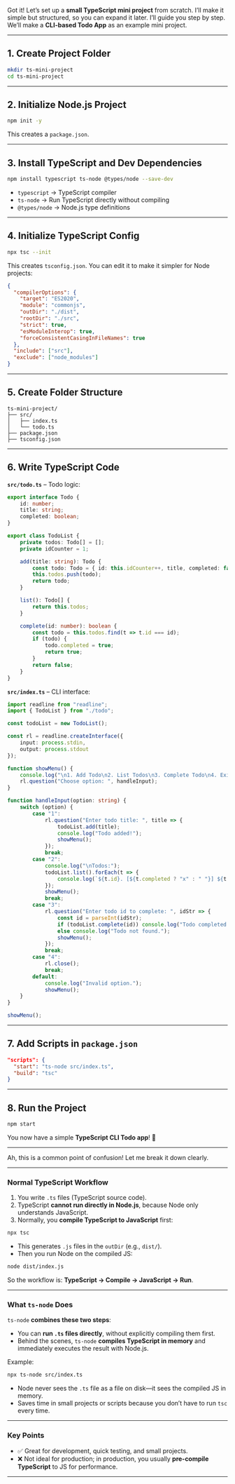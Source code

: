 Got it! Let’s set up a **small TypeScript mini project** from scratch. I’ll make it simple but structured, so you can expand it later. I’ll guide you step by step. We’ll make a **CLI-based Todo App** as an example mini project.

---

## **1. Create Project Folder**

```bash
mkdir ts-mini-project
cd ts-mini-project
```

---

## **2. Initialize Node.js Project**

```bash
npm init -y
```

This creates a `package.json`.

---

## **3. Install TypeScript and Dev Dependencies**

```bash
npm install typescript ts-node @types/node --save-dev
```

* `typescript` → TypeScript compiler
* `ts-node` → Run TypeScript directly without compiling
* `@types/node` → Node.js type definitions

---

## **4. Initialize TypeScript Config**

```bash
npx tsc --init
```

This creates `tsconfig.json`. You can edit it to make it simpler for Node projects:

```json
{
  "compilerOptions": {
    "target": "ES2020",
    "module": "commonjs",
    "outDir": "./dist",
    "rootDir": "./src",
    "strict": true,
    "esModuleInterop": true,
    "forceConsistentCasingInFileNames": true
  },
  "include": ["src"],
  "exclude": ["node_modules"]
}
```

---

## **5. Create Folder Structure**

```
ts-mini-project/
├── src/
│   ├── index.ts
│   └── todo.ts
├── package.json
├── tsconfig.json
```

---

## **6. Write TypeScript Code**

**`src/todo.ts`** – Todo logic:

```ts
export interface Todo {
    id: number;
    title: string;
    completed: boolean;
}

export class TodoList {
    private todos: Todo[] = [];
    private idCounter = 1;

    add(title: string): Todo {
        const todo: Todo = { id: this.idCounter++, title, completed: false };
        this.todos.push(todo);
        return todo;
    }

    list(): Todo[] {
        return this.todos;
    }

    complete(id: number): boolean {
        const todo = this.todos.find(t => t.id === id);
        if (todo) {
            todo.completed = true;
            return true;
        }
        return false;
    }
}
```

**`src/index.ts`** – CLI interface:

```ts
import readline from "readline";
import { TodoList } from "./todo";

const todoList = new TodoList();

const rl = readline.createInterface({
    input: process.stdin,
    output: process.stdout
});

function showMenu() {
    console.log("\n1. Add Todo\n2. List Todos\n3. Complete Todo\n4. Exit");
    rl.question("Choose option: ", handleInput);
}

function handleInput(option: string) {
    switch (option) {
        case "1":
            rl.question("Enter todo title: ", title => {
                todoList.add(title);
                console.log("Todo added!");
                showMenu();
            });
            break;
        case "2":
            console.log("\nTodos:");
            todoList.list().forEach(t => {
                console.log(`${t.id}. [${t.completed ? "x" : " "}] ${t.title}`);
            });
            showMenu();
            break;
        case "3":
            rl.question("Enter todo id to complete: ", idStr => {
                const id = parseInt(idStr);
                if (todoList.complete(id)) console.log("Todo completed!");
                else console.log("Todo not found.");
                showMenu();
            });
            break;
        case "4":
            rl.close();
            break;
        default:
            console.log("Invalid option.");
            showMenu();
    }
}

showMenu();
```

---

## **7. Add Scripts in `package.json`**

```json
"scripts": {
  "start": "ts-node src/index.ts",
  "build": "tsc"
}
```

---

## **8. Run the Project**

```bash
npm start
```

You now have a simple **TypeScript CLI Todo app**! 🎉

---

Ah, this is a common point of confusion! Let me break it down clearly.

---

### **Normal TypeScript Workflow**

1. You write `.ts` files (TypeScript source code).
2. TypeScript **cannot run directly in Node.js**, because Node only understands JavaScript.
3. Normally, you **compile TypeScript to JavaScript** first:

```bash
npx tsc
```

* This generates `.js` files in the `outDir` (e.g., `dist/`).
* Then you run Node on the compiled JS:

```bash
node dist/index.js
```

So the workflow is: **TypeScript → Compile → JavaScript → Run**.

---

### **What `ts-node` Does**

`ts-node` **combines these two steps**:

* You can **run `.ts` files directly**, without explicitly compiling them first.
* Behind the scenes, `ts-node` **compiles TypeScript in memory** and immediately executes the result with Node.js.

Example:

```bash
npx ts-node src/index.ts
```

* Node never sees the `.ts` file as a file on disk—it sees the compiled JS in memory.
* Saves time in small projects or scripts because you don’t have to run `tsc` every time.

---

### **Key Points**

* ✅ Great for development, quick testing, and small projects.
* ❌ Not ideal for production; in production, you usually **pre-compile TypeScript** to JS for performance.

---



